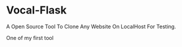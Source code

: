 # Vocal-Flask
A Open Source Tool To Clone Any Website On LocalHost For Testing.

One of my first tool
